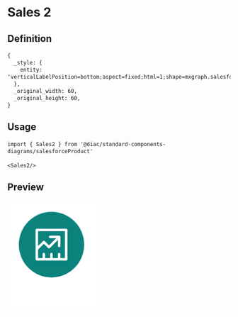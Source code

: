 # Sales 2

## Definition

```
{
  _style: { 
    entity: 'verticalLabelPosition=bottom;aspect=fixed;html=1;shape=mxgraph.salesforce.sales2;',
  },
  _original_width: 60,
  _original_height: 60,
}
```

## Usage

```
import { Sales2 } from '@diac/standard-components-diagrams/salesforceProduct'

<Sales2/>
```

## Preview

<img src="./sales-2.png" width="200"/>
